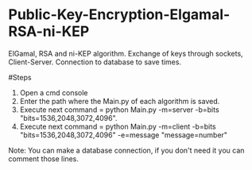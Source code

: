 # Public-Key-Encryption-Elgamal-RSA-ni-KEP
ElGamal, RSA and ni-KEP algorithm.  Exchange of keys through sockets, Client-Server. Connection to database to save times.

#Steps
1. Open a cmd console
2. Enter the path where the Main.py of each algorithm is saved.
3. Execute next command = python Main.py -m=server -b=bits "bits=1536,2048,3072,4096".
4. Execute next command = python Main.py -m=client -b=bits "bits=1536,2048,3072,4096" -e=message  "message=number"

Note: You can make a database connection, if you don't need it you can comment those lines.


